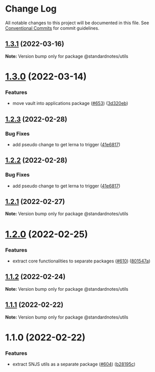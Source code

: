 # Change Log

All notable changes to this project will be documented in this file.
See [Conventional Commits](https://conventionalcommits.org) for commit guidelines.

## [1.3.1](https://github.com/standardnotes/snjs/compare/@standardnotes/utils@1.3.0...@standardnotes/utils@1.3.1) (2022-03-16)

**Note:** Version bump only for package @standardnotes/utils





# [1.3.0](https://github.com/standardnotes/snjs/compare/@standardnotes/utils@1.2.3...@standardnotes/utils@1.3.0) (2022-03-14)


### Features

* move vault into applications package ([#653](https://github.com/standardnotes/snjs/issues/653)) ([3d320eb](https://github.com/standardnotes/snjs/commit/3d320eb51ac74729ab8864f1c4c4f24d8fb794d5))





## [1.2.3](https://github.com/standardnotes/snjs/compare/@standardnotes/utils@1.2.1...@standardnotes/utils@1.2.3) (2022-02-28)


### Bug Fixes

* add pseudo change to get lerna to trigger ([41e6817](https://github.com/standardnotes/snjs/commit/41e6817bbf726b0932cdf16f58622328b9e42803))





## [1.2.2](https://github.com/standardnotes/snjs/compare/@standardnotes/utils@1.2.1...@standardnotes/utils@1.2.2) (2022-02-28)


### Bug Fixes

* add pseudo change to get lerna to trigger ([41e6817](https://github.com/standardnotes/snjs/commit/41e6817bbf726b0932cdf16f58622328b9e42803))





## [1.2.1](https://github.com/standardnotes/snjs/compare/@standardnotes/utils@1.2.0...@standardnotes/utils@1.2.1) (2022-02-27)

**Note:** Version bump only for package @standardnotes/utils





# [1.2.0](https://github.com/standardnotes/snjs/compare/@standardnotes/utils@1.1.2...@standardnotes/utils@1.2.0) (2022-02-25)


### Features

* extract core functionalities to separate packages ([#610](https://github.com/standardnotes/snjs/issues/610)) ([801547a](https://github.com/standardnotes/snjs/commit/801547a71614ad51a92fb249eaa184ed46a44aac))





## [1.1.2](https://github.com/standardnotes/snjs/compare/@standardnotes/utils@1.1.1...@standardnotes/utils@1.1.2) (2022-02-24)

**Note:** Version bump only for package @standardnotes/utils





## [1.1.1](https://github.com/standardnotes/snjs/compare/@standardnotes/utils@1.1.0...@standardnotes/utils@1.1.1) (2022-02-22)

**Note:** Version bump only for package @standardnotes/utils





# 1.1.0 (2022-02-22)


### Features

* extract SNJS utils as a separate package ([#604](https://github.com/standardnotes/snjs/issues/604)) ([b28195c](https://github.com/standardnotes/snjs/commit/b28195c20be788eec8dabc44c5aff518f074cdd9))
